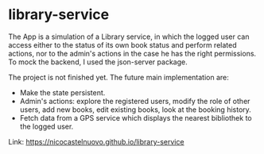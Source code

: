 # library-service

The App is a simulation of a Library service, in which the logged user can access either to the status of its own book status and perform related actions, nor to the admin's actions in the case he has the right permissions. To mock the backend, I used the json-server package.

The project is not finished yet. The future main implementation are:
- Make the state persistent.
- Admin's actions: explore the registered users, modify the role of other users, add new books, edit existing books, look at the booking history.
- Fetch data from a GPS service which displays the nearest bibliothek to the logged user.

Link: https://nicocastelnuovo.github.io/library-service